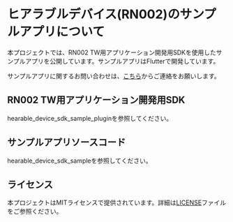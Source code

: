 # ヒアラブルデバイス(RN002)のサンプルアプリについて
本プロジェクトでは、RN002 TW用アプリケーション開発用SDKを使用したサンプルアプリを公開しています。サンプルアプリはFlutterで開発しています。

サンプルアプリに関するお問い合わせは、[こちら](https://github.com/HearableDev/Hearable/issues)からご連絡をお願いします。

## RN002 TW用アプリケーション開発用SDK
hearable_device_sdk_sample_pluginを参照してください。

## サンプルアプリソースコード
hearable_device_sdk_sampleを参照してください。

## ライセンス
本プロジェクトはMITライセンスで提供されています。詳細は[LICENSE](LICENSE)ファイルをご参照ください。